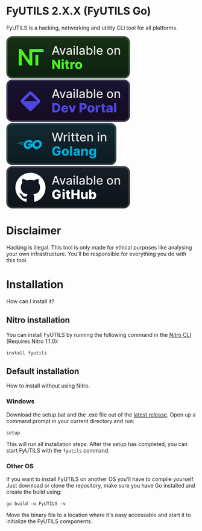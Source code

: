 # FyUTILS 2.X.X (FyUTILS Go)
FyUTILS is a hacking, networking and utility CLI tool for all platforms.

![nitro](/badges/nitro.svg)
![devportal](/badges/devportal.svg)
![golang](/badges/golang.svg)
![github](/badges/github.svg)

# Disclaimer
Hacking is illegal. This tool is only made for ethical purposes like analysing your own infrastructure. You'll be responsible for everything you do with this tool.

# Installation
How can I install it?

## Nitro installation
You can install FyUTILS by running the following command in the [Nitro CLI](https://github.com/NoahOnFyre/Nitro) (Requires Nitro 1.1.0):
```
install fyutils
```

## Default installation
How to install without using Nitro.

### Windows
Download the setup.bat and the .exe file out of the [latest release](https://github.com/NoahOnFyre/FyUTILS/releases/latest). Open up a command prompt in your current directory and run:
```
setup
```
This will run all installation steps.
After the setup has completed, you can start FyUTILS with the `fyutils` command.

### Other OS
If you want to install FyUTILS on another OS you'll have to compile yourself. Just download or clone the repository, make sure you have Go installed and create the build using:
```
go build -o FyUTILS -v
```
Move the binary file to a location where it's easy accessable and start it to initialize the FyUTILS components.

